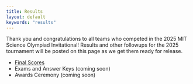```yaml
---
title: Results
layout: default
keywords: "results"
---
```


Thank you and congratulations to all teams who competed in the 2025 MIT Science Olympiad Invitational! Results and other followups for the 2025 tournament will be posted on this page as we get them ready for release.

-   [Final Scores](https://www.duosmium.org/results/2025-01-25_mit_invitational_c/)
-   Exams and Answer Keys (coming soon)
-   Awards Ceremony (coming soon)
